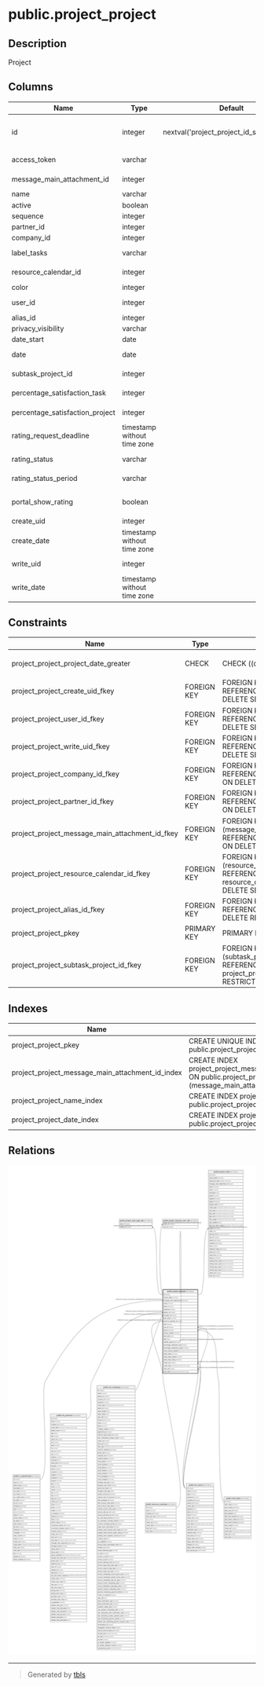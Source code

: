 # public.project_project

## Description

Project

## Columns

| Name | Type | Default | Nullable | Children | Parents | Comment |
| ---- | ---- | ------- | -------- | -------- | ------- | ------- |
| id | integer | nextval('project_project_id_seq'::regclass) | false | [public.project_task_type_rel](public.project_task_type_rel.md) [public.project_project](public.project_project.md) [public.project_favorite_user_rel](public.project_favorite_user_rel.md) [public.project_task](public.project_task.md) |  |  |
| access_token | varchar |  | true |  |  | Security Token |
| message_main_attachment_id | integer |  | true |  | [public.ir_attachment](public.ir_attachment.md) | Main Attachment |
| name | varchar |  | false |  |  | Name |
| active | boolean |  | true |  |  | Active |
| sequence | integer |  | true |  |  | Sequence |
| partner_id | integer |  | true |  | [public.res_partner](public.res_partner.md) | Customer |
| company_id | integer |  | false |  | [public.res_company](public.res_company.md) | Company |
| label_tasks | varchar |  | true |  |  | Use Tasks as |
| resource_calendar_id | integer |  | true |  | [public.resource_calendar](public.resource_calendar.md) | Working Time |
| color | integer |  | true |  |  | Color Index |
| user_id | integer |  | true |  | [public.res_users](public.res_users.md) | Project Manager |
| alias_id | integer |  | false |  | [public.mail_alias](public.mail_alias.md) | Alias |
| privacy_visibility | varchar |  | false |  |  | Privacy |
| date_start | date |  | true |  |  | Start Date |
| date | date |  | true |  |  | Expiration Date |
| subtask_project_id | integer |  | true |  | [public.project_project](public.project_project.md) | Sub-task Project |
| percentage_satisfaction_task | integer |  | true |  |  | Happy % on Task |
| percentage_satisfaction_project | integer |  | true |  |  | Happy % on Project |
| rating_request_deadline | timestamp without time zone |  | true |  |  | Rating Request Deadline |
| rating_status | varchar |  | false |  |  | Customer(s) Ratings |
| rating_status_period | varchar |  | true |  |  | Rating Frequency |
| portal_show_rating | boolean |  | true |  |  | Rating visible publicly |
| create_uid | integer |  | true |  | [public.res_users](public.res_users.md) | Created by |
| create_date | timestamp without time zone |  | true |  |  | Created on |
| write_uid | integer |  | true |  | [public.res_users](public.res_users.md) | Last Updated by |
| write_date | timestamp without time zone |  | true |  |  | Last Updated on |

## Constraints

| Name | Type | Definition | Comment |
| ---- | ---- | ---------- | ------- |
| project_project_project_date_greater | CHECK | CHECK ((date >= date_start)) | check(date >= date_start) |
| project_project_create_uid_fkey | FOREIGN KEY | FOREIGN KEY (create_uid) REFERENCES res_users(id) ON DELETE SET NULL |  |
| project_project_user_id_fkey | FOREIGN KEY | FOREIGN KEY (user_id) REFERENCES res_users(id) ON DELETE SET NULL |  |
| project_project_write_uid_fkey | FOREIGN KEY | FOREIGN KEY (write_uid) REFERENCES res_users(id) ON DELETE SET NULL |  |
| project_project_company_id_fkey | FOREIGN KEY | FOREIGN KEY (company_id) REFERENCES res_company(id) ON DELETE SET NULL |  |
| project_project_partner_id_fkey | FOREIGN KEY | FOREIGN KEY (partner_id) REFERENCES res_partner(id) ON DELETE SET NULL |  |
| project_project_message_main_attachment_id_fkey | FOREIGN KEY | FOREIGN KEY (message_main_attachment_id) REFERENCES ir_attachment(id) ON DELETE SET NULL |  |
| project_project_resource_calendar_id_fkey | FOREIGN KEY | FOREIGN KEY (resource_calendar_id) REFERENCES resource_calendar(id) ON DELETE SET NULL |  |
| project_project_alias_id_fkey | FOREIGN KEY | FOREIGN KEY (alias_id) REFERENCES mail_alias(id) ON DELETE RESTRICT |  |
| project_project_pkey | PRIMARY KEY | PRIMARY KEY (id) |  |
| project_project_subtask_project_id_fkey | FOREIGN KEY | FOREIGN KEY (subtask_project_id) REFERENCES project_project(id) ON DELETE RESTRICT |  |

## Indexes

| Name | Definition |
| ---- | ---------- |
| project_project_pkey | CREATE UNIQUE INDEX project_project_pkey ON public.project_project USING btree (id) |
| project_project_message_main_attachment_id_index | CREATE INDEX project_project_message_main_attachment_id_index ON public.project_project USING btree (message_main_attachment_id) |
| project_project_name_index | CREATE INDEX project_project_name_index ON public.project_project USING btree (name) |
| project_project_date_index | CREATE INDEX project_project_date_index ON public.project_project USING btree (date) |

## Relations

![er](public.project_project.svg)

---

> Generated by [tbls](https://github.com/k1LoW/tbls)
